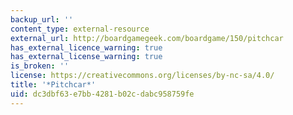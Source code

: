 ```yaml
---
backup_url: ''
content_type: external-resource
external_url: http://boardgamegeek.com/boardgame/150/pitchcar
has_external_licence_warning: true
has_external_license_warning: true
is_broken: ''
license: https://creativecommons.org/licenses/by-nc-sa/4.0/
title: '*Pitchcar*'
uid: dc3dbf63-e7bb-4281-b02c-dabc958759fe
---
```

